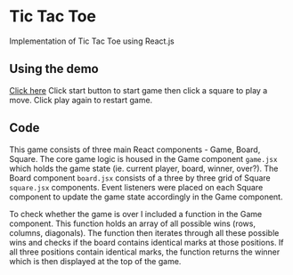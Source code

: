 # Tic Tac Toe

Implementation of Tic Tac Toe using React.js

## Using the demo

[Click here](http://elicsiegel.com/tic_tac_toe) Click start button to start game then click a square to play a move. Click play again to restart game.

## Code

This game consists of three main React components - Game, Board, Square. The core game logic is housed in the Game component `game.jsx` which holds the game state (ie. current player, board, winner, over?). The Board component `board.jsx` consists of a three by three grid of Square `square.jsx` components. Event listeners were placed on each Square component to update the game state accordingly in the Game component.

To check whether the game is over I included a function in the Game component. This function holds an array of all possible wins (rows, columns, diagonals). The function then iterates through all these possible wins and checks if the board contains identical marks at those positions. If all three positions contain identical marks, the function returns the winner which is then displayed at the top of the game.
